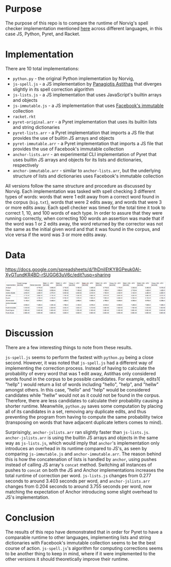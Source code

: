 # Purpose
The purpose of this repo is to compare the runtime of Norvig's spell checker implementation mentioned [here](https://norvig.com/spell-correct.html) across different languages, in this case JS, Python, Pyret, and Racket.

# Implementation
There are 10 total implementations:
* `python.py` - the original Python implementation by Norvig, 
* `js-spell.js` - a JS implementation by [Panagiotis Astithas](http://astithas.blogspot.com/2009/08/spell-checking-in-javascript.html) that diverges slightly in its spell correction algorithm
* `js-lists.js` - a JS implementation that uses JavaScript's builtin arrays and objects
* `js-immutable.js` - a JS implementation that uses [Facebook's immutable](https://facebook.github.io/immutable-js/) collection
* `racket.rkt`
* `pyret-original.arr` - a Pyret implementation that uses its builtin lists and string dictionaries
* `pyret-lists.arr` - a Pyret implementation that imports a JS file that provides the use of builtin JS arrays and objects
* `pyret-immutable.arr` - a Pyret implementation that imports a JS file that provides the use of Facebook's immutable collection
* `anchor-lists.arr` - an experimental CLI implementation of Pyret that uses builtin JS arrays and objects for its lists and dictionaries, respectively
* `anchor-immutable.arr` - similar to `anchor-lists.arr`, but the underlying structure of lists and dictionaries uses Facebook's immutable collection

All versions follow the same structure and procedure as discussed by Norvig. Each implementation was tasked with spell checking 3 different types of words: words that were 1 edit away from a correct word found in the corpus (`big.txt`), words that were 2 edits away, and words that were 3 or more edits away. Each spell checker was timed for the total time it took to correct 1, 10, and 100 words of each type. In order to assure that they were running correctly, when correcting 100 words an assertion was made that if the word was 1 or 2 edits away, the word returned by the corrector was not the same as the initial given word and that it was found in the corpus, and vice versa if the word was 3 or more edits away.

# Data
https://docs.google.com/spreadsheets/d/1hDniIEtKY8GPeuk0Al-XyGTundKR4BD-rSUGG63uV6c/edit?usp=sharing

![Timing Results](timing.results.png)

# Discussion
There are a few interesting things to note from these results.

`js-spell.js` seems to perform the fastest with `python.py` being a close second. However, it was noted that `js-spell.js` had a different way of implementing the correction process. Instead of having to calculate the probability of every word that was 1 edit away, Astithas only considered words found in the corpus to be possible candidates. For example, edits1( "hellp" ) would return a list of words including "hello", "help", and "hellw" amongst others. In this case, "hello" and "help" would be considered candidates while "hellw" would not as it could not be found in the corpus. Therefore, there are less candidates to calculate their probability causing a shorter runtime. Meanwhile, `python.py` saves some computation by placing all of its candidates in a set, removing any duplicate edits, and thus preventing the program from having to compute the same probability twice (transposing on words that have adjacent duplicate letters comes to mind).

Surprisingly, `anchor-jslists.arr` ran slightly faster than `js-lists.js`. `anchor-jslists.arr` is using the builtin JS arrays and objects in the same way as `js-lists.js`, which would imply that `anchor`'s implementation only introduces an overhead in its runtime compared to JS's, as seen by comparing `js-immutable.js` and `anchor-immutable.arr`. The reason behind this is how the concatenation of lists is handled by `anchor`, using pushes instead of calling JS array's `concat` method. Switching all instances of pushes to `concat` on both the JS and Anchor implementations increases the total runtime of correction per word. `js-lists.js` changes from 0.277 seconds to around 3.403 seconds per word, and `anchor-jslists.arr` changes from 0.204 seconds to around 3.755 seconds per word, now matching the expectation of Anchor introducing some slight overhead to JS's implementation.

# Conclusion
The results of this repo have demonstrated that in order for Pyret to have a comparable runtime to other languages, implementing lists and string dictionaries with Facebook's immutable collection seems to be the best course of action. `js-spell.js`'s algorithm for computing corrections seems to be another thing to keep in mind, where if it were implemented to the other versions it should theoretically improve their runtime.